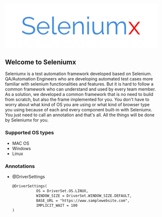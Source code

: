 ![Image](https://github.com/seleniumx/seleniumx/blob/master/Seleniumx_logo.png)

## Welcome to Seleniumx

Seleniumx is a test automation framework developed based on Selenium. QA/Automation Engineers who are developing automated test cases more familiar with selenium functionalities and features. But it is hard to follow a common framework who can understand and used by every team member. As a solution, we developed a common framework that is no need to build from scratch, but also the frame implemented for you. You don't have to worry about what kind of OS you are using or what kind of browser type you using because of each and every component built-in with Seleniumx. You just need to call an annotation and that's all. All the things will be done by Seleniumx for you.

### Supported OS types 
- MAC OS
- Windows
- Linux

### Annotations 
- @DriverSettings
    ```
    @DriverSettings(
               OS = DriverSet.OS.LINUX,
               WINDOW_SIZE = DriverSet.WINDOW_SIZE.DEFAULT,
               BASE_URL = "https://www.samplewebsite.com",
               IMPLICIT_WAIT = 100
    )
```
